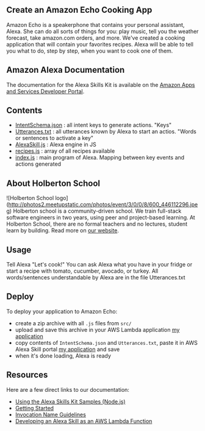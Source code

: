 ## Create an Amazon Echo Cooking App
Amazon Echo is a speakerphone that contains your personal assistant, Alexa.
She can do all sorts of things for you: play music, tell you the weather forecast, take amazon.com orders, and more.
We've created a cooking application that will contain your favorites recipes.
Alexa will be able to tell you what to do, step by step, when you want to cook one of them.

## Amazon Alexa Documentation
The documentation for the Alexa Skills Kit is available on the [Amazon Apps and Services Developer Portal](https://developer.amazon.com/appsandservices/solutions/alexa/alexa-skills-kit/).

## Contents
- [IntentSchema.json](speechAssets/IntentSchema.json) : all intent keys to generate actions. "Keys"
- [Utterances.txt](speechAssets/Utterances.txt) : all utterances known by Alexa to start an actios. "Words or sentences to activate a key"
- [AlexaSkill.js](src/AlexaSkill.js) : Alexa engine in JS
- [recipes.js](src/recipes.js) : array of all recipes available
- [index.js](src/index.js) : main program of Alexa. Mapping between key events and actions generated


## About Holberton School
![Holberton School logo]
(http://photos2.meetupstatic.com/photos/event/3/0/0/8/600_446112296.jpeg)
Holberton school is a community-driven school.
We train full-stack software engineers in two years, using peer and project-based learning.
At Holberton School, there are no formal teachers and no lectures, student learn by building.
Read more on [our website](https://www.holbertonschool.com/).


## Usage
Tell Alexa "Let's cook!" You can ask Alexa what you have in your fridge or start a recipe with tomato, cucumber, avocado, or turkey.
All words/sentences understandable by Alexa are in the file Utterances.txt


## Deploy
To deploy your application to Amazon Echo:

- create a zip archive with all `.js` files from `src/`
- upload and save this archive in your AWS Lambda application [my application](https://console.aws.amazon.com/lambda/home?region=us-east-1#/functions/cook?tab=code)
- copy contents of `IntentSchema.json` and `Utterances.txt`, paste it in AWS Alexa Skill portal [my application](https://developer.amazon.com/edw/home.html#/skill/amzn1.ask.skill.3f75ce0b-1fe6-4748-a438-88f5da60c973/en_US/intentSchema/list) and save
- when it's done loading, Alexa is ready


## Resources
Here are a few direct links to our documentation:

- [Using the Alexa Skills Kit Samples (Node.js)](https://developer.amazon.com/public/solutions/alexa/alexa-skills-kit/docs/using-the-alexa-skills-kit-samples)
- [Getting Started](https://developer.amazon.com/appsandservices/solutions/alexa/alexa-skills-kit/getting-started-guide)
- [Invocation Name Guidelines](https://developer.amazon.com/public/solutions/alexa/alexa-skills-kit/docs/choosing-the-invocation-name-for-an-alexa-skill)
- [Developing an Alexa Skill as an AWS Lambda Function](https://developer.amazon.com/appsandservices/solutions/alexa/alexa-skills-kit/docs/developing-an-alexa-skill-as-a-lambda-function)

